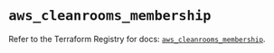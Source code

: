 # `aws_cleanrooms_membership`

Refer to the Terraform Registry for docs: [`aws_cleanrooms_membership`](https://registry.terraform.io/providers/hashicorp/aws/6.0.0/docs/resources/cleanrooms_membership).
